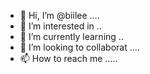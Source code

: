 - 👋 Hi, I’m @biilee ....
- 👀 I’m interested in ..
- 🌱 I’m currently learning ..
- 💞️ I’m looking to collaborat ....
- 📫 How to reach me .....

<!---
biilee/biilee is a ✨ special ✨ repository because its `README.md` (this file) appears on your GitHub profile.
You can click the Preview link to take a look at your changes.
--->
